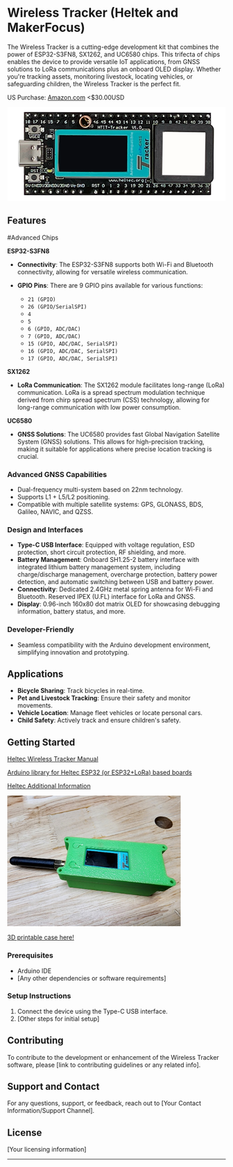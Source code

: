 # Wireless Tracker (Heltek and MakerFocus) 

The Wireless Tracker is a cutting-edge development kit that combines the power of ESP32-S3FN8, SX1262, and UC6580 chips. This trifecta of chips enables the device to provide versatile IoT applications, from GNSS solutions to LoRa communications plus an onboard OLED display. Whether you're tracking assets, monitoring livestock, locating vehicles, or safeguarding children, the Wireless Tracker is the perfect fit.

US Purchase: [Amazon.com](https://www.amazon.com/MakerFocus-Integrate-Bluetooth-Development-Intelligent/dp/B0CG1GG1LQ/ref=sr_1_1?crid=1SBXCY6AJ0AAO&keywords=makerfocus+tracker&qid=1696472127&sprefix=makerfocus+tracker%2Caps%2C148&sr=8-1) <$30.00USD

![Image of Wireless Tracker](/githubstuff/heltectrackerimg.png)

## Features
#Advanced Chips
  <summary><b>ESP32-S3FN8</b></summary>
  
  - **Connectivity**: The ESP32-S3FN8 supports both Wi-Fi and Bluetooth connectivity, allowing for versatile wireless communication.
  
  - **GPIO Pins**: There are 9 GPIO pins available for various functions:
    - `21 (GPIO)`
    - `26 (GPIO/SerialSPI)`
    - `4`
    - `5`
    - `6 (GPIO, ADC/DAC)`
    - `7 (GPIO, ADC/DAC)`
    - `15 (GPIO, ADC/DAC, SerialSPI)`
    - `16 (GPIO, ADC/DAC, SerialSPI)`
    - `17 (GPIO, ADC/DAC, SerialSPI)`

  <summary><b>SX1262</b></summary>
  
  - **LoRa Communication**: The SX1262 module facilitates long-range (LoRa) communication. LoRa is a spread spectrum modulation technique derived from chirp spread spectrum (CSS) technology, allowing for long-range communication with low power consumption.
  

  <summary><b>UC6580</b></summary>
  
  - **GNSS Solutions**: The UC6580 provides fast Global Navigation Satellite System (GNSS) solutions. This allows for high-precision tracking, making it suitable for applications where precise location tracking is crucial.
  


### Advanced GNSS Capabilities
- Dual-frequency multi-system based on 22nm technology.
- Supports L1 + L5/L2 positioning.
- Compatible with multiple satellite systems: GPS, GLONASS, BDS, Galileo, NAVIC, and QZSS.

### Design and Interfaces
- **Type-C USB Interface**: Equipped with voltage regulation, ESD protection, short circuit protection, RF shielding, and more.
- **Battery Management**: Onboard SH1.25-2 battery interface with integrated lithium battery management system, including charge/discharge management, overcharge protection, battery power detection, and automatic switching between USB and battery power.
- **Connectivity**: Dedicated 2.4GHz metal spring antenna for Wi-Fi and Bluetooth. Reserved IPEX (U.FL) interface for LoRa and GNSS.
- **Display**: 0.96-inch 160x80 dot matrix OLED for showcasing debugging information, battery status, and more.

### Developer-Friendly
- Seamless compatibility with the Arduino development environment, simplifying innovation and prototyping.

## Applications
- **Bicycle Sharing**: Track bicycles in real-time.
- **Pet and Livestock Tracking**: Ensure their safety and monitor movements.
- **Vehicle Location**: Manage fleet vehicles or locate personal cars.
- **Child Safety**: Actively track and ensure children's safety.

## Getting Started

[Heltec Wireless Tracker Manual](/manual/heltecwirelesstrackermanual.markdown)

[Arduino library for Heltec ESP32 (or ESP32+LoRa) based boards](https://github.com/HelTecAutomation/Heltec_ESP32)

[Heltec Additional Information](https://docs.heltec.cn/en/node/esp32/wireless_tracker/index.html)

[<img src="githubstuff/heltectracker.jpg" width="400" height="300" alt="3dprintphoto">](/3D%20Printed%20Case/README.md)

[3D printable case here!](/3D%20Printed%20Case/README.md)


### Prerequisites
- Arduino IDE
- [Any other dependencies or software requirements]

### Setup Instructions
1. Connect the device using the Type-C USB interface.
2. [Other steps for initial setup]

## Contributing

To contribute to the development or enhancement of the Wireless Tracker software, please [link to contributing guidelines or any related info].

## Support and Contact

For any questions, support, or feedback, reach out to [Your Contact Information/Support Channel].

## License
[Your licensing information]

---
